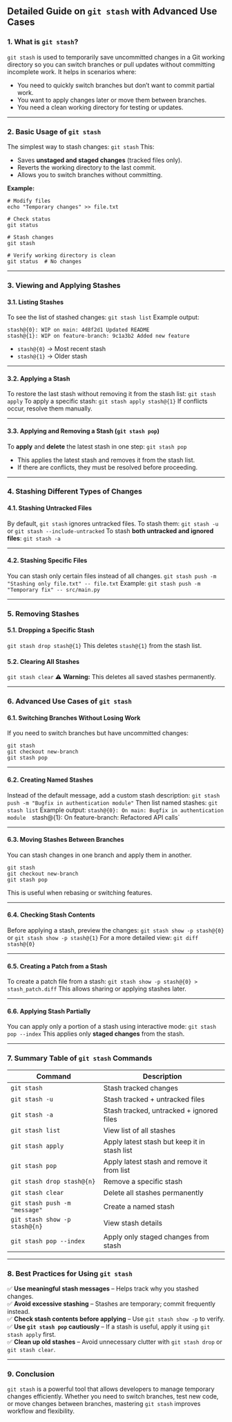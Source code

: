 ## **Detailed Guide on `git stash` with Advanced Use Cases**
### **1. What is `git stash`?**
`git stash` is used to temporarily save uncommitted changes in a Git working directory so you can switch branches or pull updates without committing incomplete work.
It helps in scenarios where:
- You need to quickly switch branches but don’t want to commit partial work.
- You want to apply changes later or move them between branches.
- You need a clean working directory for testing or updates.

---
### **2. Basic Usage of `git stash`**
The simplest way to stash changes:
`git stash`
This:
- Saves **unstaged and staged changes** (tracked files only).
- Reverts the working directory to the last commit.
- Allows you to switch branches without committing.

**Example:**
```
# Modify files
echo "Temporary changes" >> file.txt

# Check status
git status

# Stash changes
git stash

# Verify working directory is clean
git status  # No changes
```

---
### **3. Viewing and Applying Stashes**
#### **3.1. Listing Stashes**
To see the list of stashed changes:
`git stash list`
Example output:
```
stash@{0}: WIP on main: 4d8f2d1 Updated README
stash@{1}: WIP on feature-branch: 9c1a3b2 Added new feature
```
- `stash@{0}` → Most recent stash
- `stash@{1}` → Older stash

---

#### **3.2. Applying a Stash**
To restore the last stash without removing it from the stash list:
`git stash apply`
To apply a specific stash:
`git stash apply stash@{1}`
If conflicts occur, resolve them manually.

---
#### **3.3. Applying and Removing a Stash (`git stash pop`)**
To **apply** and **delete** the latest stash in one step:
`git stash pop`
- This applies the latest stash and removes it from the stash list.
- If there are conflicts, they must be resolved before proceeding.

---
### **4. Stashing Different Types of Changes**
#### **4.1. Stashing Untracked Files**
By default, `git stash` ignores untracked files. To stash them:
`git stash -u`
or
`git stash --include-untracked`
To stash **both untracked and ignored files**:
`git stash -a`

---
#### **4.2. Stashing Specific Files**
You can stash only certain files instead of all changes.
`git stash push -m "Stashing only file.txt" -- file.txt`
Example:
`git stash push -m "Temporary fix" -- src/main.py`

---
### **5. Removing Stashes**
#### **5.1. Dropping a Specific Stash**
`git stash drop stash@{1}`
This deletes `stash@{1}` from the stash list.
#### **5.2. Clearing All Stashes**
`git stash clear`
⚠️ **Warning:** This deletes all saved stashes permanently.

---
### **6. Advanced Use Cases of `git stash`**
#### **6.1. Switching Branches Without Losing Work**
If you need to switch branches but have uncommitted changes:
```
git stash
git checkout new-branch
git stash pop
```

---
#### **6.2. Creating Named Stashes**
Instead of the default message, add a custom stash description:
`git stash push -m "Bugfix in authentication module"`
Then list named stashes:
`git stash list`
Example output:
`stash@{0}: On main: Bugfix in authentication module 
`stash@{1}: On feature-branch: Refactored API calls`

---
#### **6.3. Moving Stashes Between Branches**
You can stash changes in one branch and apply them in another.
```
git stash
git checkout new-branch
git stash pop
```
This is useful when rebasing or switching features.

---
#### **6.4. Checking Stash Contents**
Before applying a stash, preview the changes:
`git stash show -p stash@{0}`
or
`git stash show -p stash@{1}`
For a more detailed view:
`git diff stash@{0}`

---
#### **6.5. Creating a Patch from a Stash**
To create a patch file from a stash:
`git stash show -p stash@{0} > stash_patch.diff`
This allows sharing or applying stashes later.

---
#### **6.6. Applying Stash Partially**
You can apply only a portion of a stash using interactive mode:
`git stash pop --index`
This applies only **staged changes** from the stash.

---
### **7. Summary Table of `git stash` Commands**

| Command                       | Description                                  |
| ----------------------------- | -------------------------------------------- |
| `git stash`                   | Stash tracked changes                        |
| `git stash -u`                | Stash tracked + untracked files              |
| `git stash -a`                | Stash tracked, untracked + ignored files     |
| `git stash list`              | View list of all stashes                     |
| `git stash apply`             | Apply latest stash but keep it in stash list |
| `git stash pop`               | Apply latest stash and remove it from list   |
| `git stash drop stash@{n}`    | Remove a specific stash                      |
| `git stash clear`             | Delete all stashes permanently               |
| `git stash push -m "message"` | Create a named stash                         |
| `git stash show -p stash@{n}` | View stash details                           |
| `git stash pop --index`       | Apply only staged changes from stash         |

---
### **8. Best Practices for Using `git stash`**
✅ **Use meaningful stash messages** – Helps track why you stashed changes.  
✅ **Avoid excessive stashing** – Stashes are temporary; commit frequently instead.  
✅ **Check stash contents before applying** – Use `git stash show -p` to verify.  
✅ **Use `git stash pop` cautiously** – If a stash is useful, apply it using `git stash apply` first.  
✅ **Clean up old stashes** – Avoid unnecessary clutter with `git stash drop` or `git stash clear`.

---

### **9. Conclusion**
`git stash` is a powerful tool that allows developers to manage temporary changes efficiently. Whether you need to switch branches, test new code, or move changes between branches, mastering `git stash` improves workflow and flexibility.